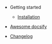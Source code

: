 -   Getting started

    -   [Installation](installation.md)

-   [Awesome docsify](awesome.md)
-   [Changelog](changelog.md)
